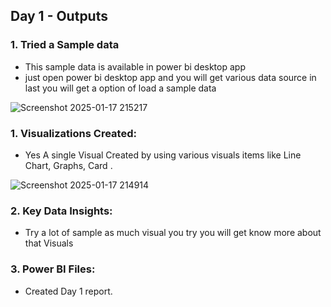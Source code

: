 ## Day 1 - Outputs

### 1. Tried a Sample data 
- This sample data is available in power bi desktop app
- just open power bi desktop app and you will get various data source in last you will get a option of load a sample data
  
![Screenshot 2025-01-17 215217](https://github.com/user-attachments/assets/4203bc80-967b-46a3-b350-5d2f6d5f4cfd)

### 1. Visualizations Created:
- Yes A single Visual Created by using various visuals items like Line Chart, Graphs, Card .

  
![Screenshot 2025-01-17 214914](https://github.com/user-attachments/assets/44391081-8da5-42b2-8b30-7d6a9a3e78bc)

### 2. Key Data Insights:
- Try a lot of sample as much visual you try you will get know more about that Visuals

### 3. Power BI Files:
- Created Day 1 report.
  
